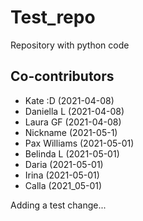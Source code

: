 # Test_repo
Repository with python code

## Co-contributors
- Kate :D (2021-04-08)
- Daniella L (2021-04-08)
- Laura GF (2021-04-08)
- Nickname (2021-05-1)
- Pax Williams (2021-05-01)
- Belinda L (2021-05-01)
- Daria (2021-05-01)
- Irina (2021-05-01)
- Calla (2021_05-01)

Adding a test change...

